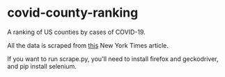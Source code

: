 # covid-county-ranking
A ranking of US counties by cases of COVID-19.

All the data is scraped from [this](https://www.nytimes.com/interactive/2020/us/coronavirus-us-cases.html?action=click&module=Spotlight&pgtype=Homepage#g-cases-by-county) New York Times article.

If you want to run scrape.py, you'll need to install firefox and geckodriver, and pip install selenium.
